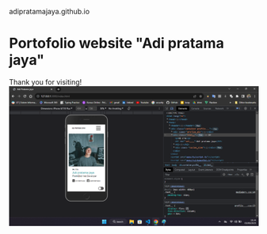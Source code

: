 adipratamajaya.github.io

# Portofolio website "Adi pratama jaya"

Thank you for visiting!
![alt text](apps/asset/images/after.png)

<!--
**adipratamajaya/Adipratamajaya** is a ✨ _special_ ✨ repository because its `README.md` (this file) appears on your GitHub profile.

Here are some ideas to get you started:

- 🔭 I’m currently working on ...
- 🌱 I’m currently learning ...
- 👯 I’m looking to collaborate on ...
- 🤔 I’m looking for help with ...
- 💬 Ask me about ...
- 📫 How to reach me: ...
- 😄 Pronouns: ...
- ⚡ Fun fact: ...
-->
